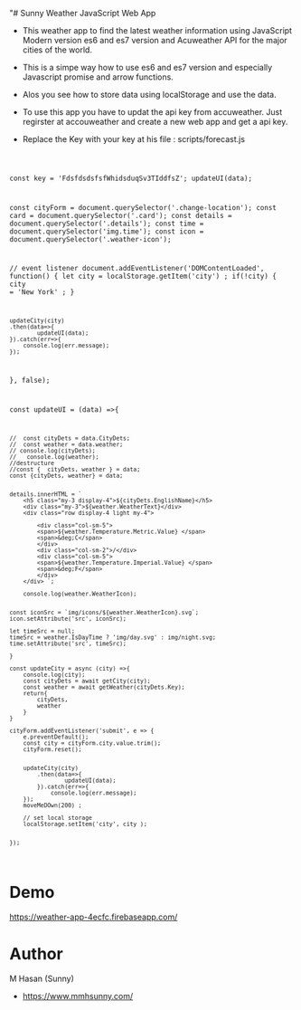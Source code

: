 "# Sunny Weather JavaScript Web App 

- This weather app to find the latest weather information using JavaScript Modern version es6 and es7 version and Acuweather API for the major cities of the world. 

- This is a simpe way how to use es6 and es7 version and especially Javascript promise and arrow functions. 
- Alos you see how to store data using localStorage and use the data. 

- To use this app you have to updat the api key from accuweather. Just regirster at accouweather and create a new web app and get a api key. 

 - Replace the Key with your key at his file : scripts/forecast.js
<code>
 
const key = 'FdsfdsdsfsfWhidsduqSv3TIddfsZ';
            updateUI(data);               

const cityForm = document.querySelector('.change-location');
const card = document.querySelector('.card');
const details =  document.querySelector('.details');
const time =   document.querySelector('img.time');
const icon =   document.querySelector('.weather-icon');


 // event listener
document.addEventListener('DOMContentLoaded', function() {
     let city = localStorage.getItem('city') ;
    if(!city) {
        city = 'New York' ;
    } 

    updateCity(city)
    .then(data=>{
            updateUI(data);               
    }).catch(err=>{
        console.log(err.message);
    });

}, false);
  

const updateUI = (data) =>{
       
    //  const cityDets = data.CityDets;
    //  const weather = data.weather; 
    // console.log(cityDets);
    //   console.log(weather);
    //destructure
    //const {  cityDets, weather } = data;
    const {cityDets, weather} = data; 
    

    details.innerHTML = `
        <h5 class="my-3 display-4">${cityDets.EnglishName}</h5>
        <div class="my-3">${weather.WeatherText}</div>
        <div class="row display-4 light my-4"> 

            <div class="col-sm-5">
            <span>${weather.Temperature.Metric.Value} </span>
            <span>&deg;C</span>
            </div>
            <div class="col-sm-2">/</div>
            <div class="col-sm-5">
            <span>${weather.Temperature.Imperial.Value} </span>
            <span>&deg;F</span>
            </div> 
        </div> `;

        console.log(weather.WeatherIcon);


    const iconSrc = `img/icons/${weather.WeatherIcon}.svg`;
    icon.setAttribute('src', iconSrc);

    let timeSrc = null;
    timeSrc = weather.IsDayTime ? 'img/day.svg' : img/night.svg;   
    time.setAttribute('src', timeSrc); 
 
    }

    const updateCity = async (city) =>{
        console.log(city);
        const cityDets = await getCity(city);
        const weather = await getWeather(cityDets.Key);
        return{
            cityDets,
            weather
        }
    }

    cityForm.addEventListener('submit', e => {
        e.preventDefault();
        const city = cityForm.city.value.trim();
        cityForm.reset();
         
    
        updateCity(city)
            .then(data=>{
                    updateUI(data);               
            }).catch(err=>{
                console.log(err.message);
        });
        moveMeDOwn(200) ;

        // set local storage 
        localStorage.setItem('city', city );       


    });

 
</code>

# Demo
https://weather-app-4ecfc.firebaseapp.com/

# Author
M Hasan (Sunny)
- https://www.mmhsunny.com/
  